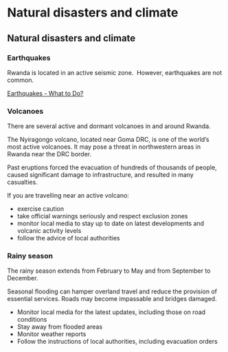# Natural disasters and climate

## Natural disasters and climate

### Earthquakes

Rwanda is located in an active seismic zone.  However, earthquakes are not common.

[Earthquakes - What to Do?](https://www.getprepared.gc.ca/cnt/rsrcs/pblctns/rthqks-wtd/index-en.aspx)

### Volcanoes

There are several active and dormant volcanoes in and around Rwanda.

The Nyiragongo volcano, located near Goma DRC, is one of the world’s most active volcanoes. It may pose a threat in northwestern areas in Rwanda near the DRC border.

Past eruptions forced the evacuation of hundreds of thousands of people, caused significant damage to infrastructure, and resulted in many casualties.

If you are travelling near an active volcano:

* exercise caution
* take official warnings seriously and respect exclusion zones
* monitor local media to stay up to date on latest developments and volcanic activity levels
* follow the advice of local authorities

### Rainy season

The rainy season extends from February to May and from September to December.

Seasonal flooding can hamper overland travel and reduce the provision of essential services. Roads may become impassable and bridges damaged.

* Monitor local media for the latest updates, including those on road conditions
* Stay away from flooded areas
* Monitor weather reports
* Follow the instructions of local authorities, including evacuation orders